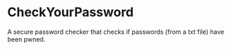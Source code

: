 # CheckYourPassword
A secure password checker that checks if passwords (from a txt file) have been pwned.
